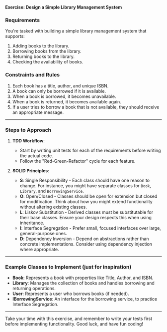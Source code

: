 **Exercise: Design a Simple Library Management System**

### Requirements
You're tasked with building a simple library management system that supports:
1. Adding books to the library.
2. Borrowing books from the library.
3. Returning books to the library.
4. Checking the availability of books.

### Constraints and Rules
1. Each book has a title, author, and unique ISBN.
2. A book can only be borrowed if it is available.
3. When a book is borrowed, it becomes unavailable.
4. When a book is returned, it becomes available again.
5. If a user tries to borrow a book that is not available, they should receive an appropriate message.

---

### Steps to Approach
1. **TDD Workflow**: 
   - Start by writing unit tests for each of the requirements before writing the actual code.
   - Follow the "Red-Green-Refactor" cycle for each feature.
   
2. **SOLID Principles**:
   - **S**: Single Responsibility - Each class should have one reason to change. For instance, you might have separate classes for `Book`, `Library`, and `BorrowingService`.
   - **O**: Open/Closed - Classes should be open for extension but closed for modification. Think about how you might extend functionality without altering existing classes.
   - **L**: Liskov Substitution - Derived classes must be substitutable for their base classes. Ensure your design respects this when using inheritance.
   - **I**: Interface Segregation - Prefer small, focused interfaces over large, general-purpose ones.
   - **D**: Dependency Inversion - Depend on abstractions rather than concrete implementations. Consider using dependency injection where appropriate.

---

### Example Classes to Implement (just for inspiration)
- **Book**: Represents a book with properties like Title, Author, and ISBN.
- **Library**: Manages the collection of books and handles borrowing and returning operations.
- **User**: Represents a user who borrows books (if needed).
- **IBorrowingService**: An interface for the borrowing service, to practice Interface Segregation.

---

Take your time with this exercise, and remember to write your tests first before implementing functionality. 
Good luck, and have fun coding!
